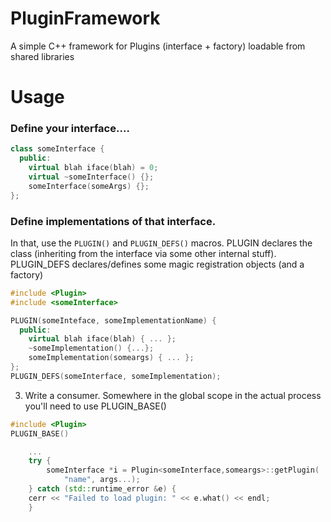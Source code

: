 # PluginFramework
A simple C++ framework for Plugins (interface + factory) loadable from shared
libraries

# Usage

### Define your interface....

```C++
class someInterface {
  public:
    virtual blah iface(blah) = 0;
    virtual ~someInterface() {};
    someInterface(someArgs) {};
};
```
 
### Define implementations of that interface.
In that, use the <code>PLUGIN()</code> and <code>PLUGIN_DEFS()</code> macros.  PLUGIN declares the class (inheriting from the interface via some other internal stuff).  PLUGIN_DEFS declares/defines some magic registration objects (and a factory)

```C++
#include <Plugin>
#include <someInterface>

PLUGIN(someInteface, someImplementationName) {
  public:
    virtual blah iface(blah) { ... };
    ~someImplementation() {...};
    someImplementation(someargs) { ... };
};
PLUGIN_DEFS(someInterface, someImplementation);
```

3) Write a consumer.  Somewhere in the global scope in the actual process you'll need to use PLUGIN_BASE()

```C++
#include <Plugin>
PLUGIN_BASE()

    ...
    try {
        someInterface *i = Plugin<someInterface,someargs>::getPlugin(
            "name", args...);
    } catch (std::runtime_error &e) {
	cerr << "Failed to load plugin: " << e.what() << endl;
    }
```

